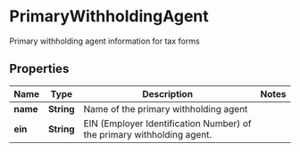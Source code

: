 

# PrimaryWithholdingAgent

Primary withholding agent information for tax forms

## Properties

| Name | Type | Description | Notes |
|------------ | ------------- | ------------- | -------------|
|**name** | **String** | Name of the primary withholding agent |  |
|**ein** | **String** | EIN (Employer Identification Number) of the primary withholding agent. |  |



